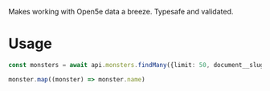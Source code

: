 Makes working with Open5e data a breeze. Typesafe and validated.

# Usage

```ts
const monsters = await api.monsters.findMany({limit: 50, document__slug: "tob"})

monster.map((monster) => monster.name)

```